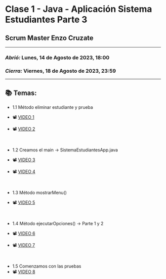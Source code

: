 # Clase 1 - Java - Aplicación Sistema Estudiantes Parte 3
## Scrum Master Enzo Cruzate

---

### *Abrió:* Lunes, 14 de Agosto de 2023, 18:00
### *Cierra:* Viernes, 18 de Agosto de 2023, 23:59

---

## 📚 Temas:

- 1.1 Método eliminar estudiante y prueba

- 📽 [VIDEO 1](https://drive.google.com/file/d/1DXPbegAs6DAIThBfS-oSU1tk3ZQBHo2n/view)
- 📽 [VIDEO 2](https://drive.google.com/file/d/1b1Yc5dvHGWZzk8YGcesGhe3HjqLu5Fsq/view)

<br>

- 1.2 Creamos el main -> SistemaEstudiantesApp.java

- 📽 [VIDEO 3](https://drive.google.com/file/d/118Jlzpt8cSYzI_NOOY7Rwi1n0YCK3A9E/view)
- 📽 [VIDEO 4](https://drive.google.com/file/d/1cOe9ElCd6q7JcWDy7DNyEUkdXIy-5qX4/view)

<br>

- 1.3 Método mostrarMenu()

- 📽 [VIDEO 5](https://drive.google.com/file/d/1e0UPnsd6Gyt5hmpXt78SXyuXiS_3Rdi1/view)

<br>

- 1.4 Método ejecutarOpciones() -> Parte 1 y 2

- 📽 [VIDEO 6](https://drive.google.com/file/d/1x4WtUE9rLGysURFx17xIJ_FTypc2HF8M/view)
- 📽 [VIDEO 7](https://drive.google.com/file/d/1PgvQ3BIz1CqxBsmolBDPJy_ulhYIsIvn/view)

<br>

- 1.5 Comenzamos con las pruebas
- 📽 [VIDEO 8](https://drive.google.com/file/d/1JEY4oj3MaXbUw4MC6myRpLNrVkrJS7vn/view)

<br>
